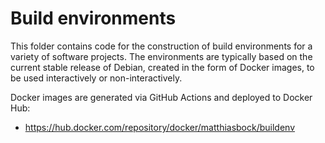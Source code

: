 
# Build environments

This folder contains code for the construction of build environments for a variety of software projects.
The environments are typically based on the current stable release of Debian, created in the form of Docker images, to be used interactively or non-interactively.

Docker images are generated via GitHub Actions
and deployed to Docker Hub:
* https://hub.docker.com/repository/docker/matthiasbock/buildenv
